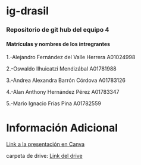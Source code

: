 # ig-drasil

### Repositorio de git hub del equipo 4

#### Matrículas y nombres de los intregrantes

1.-Alejandro Fernández del Valle Herrera A01024998 

2.-Oswaldo Ilhuicatzi Mendizábal A01781988

3.-Andrea Alexandra Barrón Córdova A01783126

4.-Alan Anthony Hernández Pérez A01783347

5.-Mario Ignacio Frías Pina A01782559

# Información Adicional

[Link a la presentación en Canva](https://www.canva.com/design/DAFf2cwCfPs/fW2g8WvVpFw1t5SWsDyleQ/edit?utm_content=DAFf2cwCfPs&utm_campaign=designshare&utm_medium=link2&utm_source=sharebutton)

carpeta de drive: [Link del drive](https://drive.google.com/drive/folders/1JlB9i8ggP32uPRWqMJf-arurpgSmGTnA?usp=share_link)
